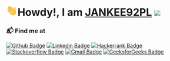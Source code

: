 <h1> <img src="https://raw.githubusercontent.com/ABSphreak/ABSphreak/master/gifs/Hi.gif" height="30px">Howdy!, I am <a href="https://github.com/jankee92pl">JANKEE92PL</a> <img height="30px" src="https://emojis.slackmojis.com/emojis/images/1531849430/4246/blob-sunglasses.gif?1531849430"></h1>
</h1>

### 📬 Find me at
[![Github Badge](http://img.shields.io/badge/-Github-black?style=flat-square&logo=github&link=https://github.com/jankee92pl/)](https://github.com/jankee92pl/) 
[![Linkedin Badge](https://img.shields.io/badge/-LinkedIn-blue?style=flat-square&logo=Linkedin&logoColor=white&link=https://www.linkedin.com/in/sebastian-webdesign-sj/)](https://www.linkedin.com/in/sebastian-webdesign-sj)
[![Hackerrank Badge](https://img.shields.io/badge/-Hackerrank-2EC866?style=flat-square&logo=HackerRank&logoColor=white&link=https://www.hackerrank.com/Defcon27)](https://www.hackerrank.com/Defcon27)
[![Stackoverflow Badge](https://img.shields.io/badge/-Stack%20overflow-FE7A16?style=flat-square&logo=stack-overflow&logoColor=white&link=https://stackoverflow.com/users/11534375/hemanth-kollipara)](https://stackoverflow.com/users/11534375/hemanth-kollipara)
[![Gmail Badge](https://img.shields.io/badge/-Gmail-d14836?style=flat-square&logo=Gmail&logoColor=white&link=mailto:defcon.sentinal95@gmail.com)](mailto:defcon.sentinal95@gmail.com)
[![GeeksforGeeks Badge](https://img.shields.io/badge/-GeeksforGeeks-0F9D58?style=flat-square&logo=GeeksforGeeks&logoColor=white&link=https://auth.geeksforgeeks.org/user/hemanthkollipara/articles)](https://auth.geeksforgeeks.org/user/hemanthkollipara/articles)



<!--
**JANKEE92PL/JANKEE92PL** is a ✨ _special_ ✨ repository because its `README.md` (this file) appears on your GitHub profile.

Here are some ideas to get you started:

- 🔭 I’m currently working on ...
- 🌱 I’m currently learning ...
- 👯 I’m looking to collaborate on ...
- 🤔 I’m looking for help with ...
- 💬 Ask me about ...
- 📫 How to reach me: ...
- 😄 Pronouns: ...
- ⚡ Fun fact: ...
-->
